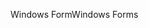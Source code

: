 <span data-ttu-id="d76af-101">Windows Form</span><span class="sxs-lookup"><span data-stu-id="d76af-101">Windows Forms</span></span>